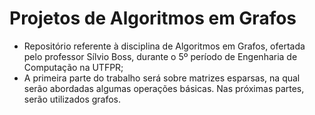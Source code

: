 # Projetos de Algoritmos em Grafos
- Repositório referente à disciplina de Algoritmos em Grafos, ofertada pelo professor Sílvio Boss, durante o 5º período de Engenharia de Computação na UTFPR;
- A primeira parte do trabalho será sobre matrizes esparsas, na qual serão abordadas algumas operações básicas. Nas próximas partes, serão utilizados grafos.
